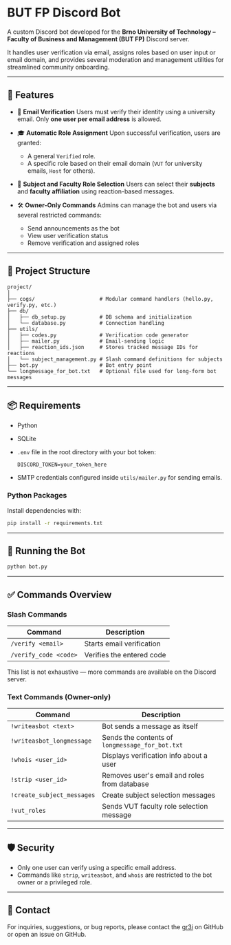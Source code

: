 # BUT FP Discord Bot

A custom Discord bot developed for the **Brno University of Technology – Faculty of Business and Management (BUT FP)** Discord server.

It handles user verification via email, assigns roles based on user input or email domain, and provides several moderation and management utilities for streamlined community onboarding.

---

## 📌 Features

* 🔐 **Email Verification**
  Users must verify their identity using a university email. Only **one user per email address** is allowed.

* 🎓 **Automatic Role Assignment**
  Upon successful verification, users are granted:

  * A general `Verified` role.
  * A specific role based on their email domain (`VUT` for university emails, `Host` for others).

* 📘 **Subject and Faculty Role Selection**
  Users can select their **subjects** and **faculty affiliation** using reaction-based messages.

* 🛠️ **Owner-Only Commands**
  Admins can manage the bot and users via several restricted commands:

  * Send announcements as the bot
  * View user verification status
  * Remove verification and assigned roles

---

## 🧩 Project Structure

```
project/
│
├── cogs/                     # Modular command handlers (hello.py, verify.py, etc.)
├── db/
│   ├── db_setup.py           # DB schema and initialization
│   └── database.py           # Connection handling
├── utils/
│   ├── codes.py              # Verification code generator
│   ├── mailer.py             # Email-sending logic
│   ├── reaction_ids.json     # Stores tracked message IDs for reactions
│   └── subject_management.py # Slash command definitions for subjects
├── bot.py                    # Bot entry point
└── longmessage_for_bot.txt   # Optional file used for long-form bot messages
```

---

## 📦 Requirements

* Python
* SQLite 
* `.env` file in the root directory with your bot token:

  ```env
  DISCORD_TOKEN=your_token_here
  ```
* SMTP credentials configured inside `utils/mailer.py` for sending emails.

### Python Packages

Install dependencies with:

```bash
pip install -r requirements.txt
```

---

## 🚀 Running the Bot

```bash
python bot.py
```

---

## ✅ Commands Overview

### Slash Commands

| Command               | Description               |
| --------------------- | ------------------------- |
| `/verify <email>`     | Starts email verification |
| `/verify_code <code>` | Verifies the entered code |

This list is not exhaustive — more commands are available on the Discord server.

### Text Commands (Owner-only)

| Command                    | Description                                     |
| -------------------------- | ----------------------------------------------- |
| `!writeasbot <text>`       | Bot sends a message as itself                   |
| `!writeasbot_longmessage`  | Sends the contents of `longmessage_for_bot.txt` |
| `!whois <user_id>`         | Displays verification info about a user         |
| `!strip <user_id>`         | Removes user's email and roles from database    |
| `!create_subject_messages` | Create subject selection messages               |
| `!vut_roles`               | Sends VUT faculty role selection message        |

---

## 🛡️ Security

* Only one user can verify using a specific email address.
* Commands like `strip`, `writeasbot`, and `whois` are restricted to the bot owner or a privileged role.

---

## 📩 Contact

For inquiries, suggestions, or bug reports, please contact the [gr3i](https://github.com/gr3i) on GitHub or open an issue on GitHub.


